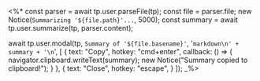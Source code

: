 <%*
const parser = await tp.user.parseFile(tp);
const file = parser.file;
new Notice(`Summarizing '${file.path}'...`, 5000);
const summary = await tp.user.summarize(tp, parser.content);

await tp.user.modal(tp, `Summary of '${file.basename}'`, '```markdown\n' + summary + '\n```', [
  {
    text: "Copy",
    hotkey: "cmd+enter",
    callback: () => {
      navigator.clipboard.writeText(summary);
      new Notice("Summary copied to clipboard!");
    }
  },
  {
    text: "Close",
    hotkey: "escape",
  }
]);
_%>
